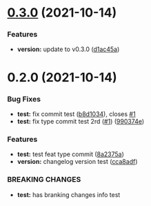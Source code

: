 # [0.3.0](https://github.com/zuoxiaobai/comitizen-practice-demo/compare/v0.2.0...v0.3.0) (2021-10-14)


### Features

* **version:** update to v0.3.0 ([d1ac45a](https://github.com/zuoxiaobai/comitizen-practice-demo/commit/d1ac45aca7ec8dba15f7b20fc2b486b472d14434))



# 0.2.0 (2021-10-14)


### Bug Fixes

* **test:** fix commit test ([b8d1034](https://github.com/zuoxiaobai/comitizen-practice-demo/commit/b8d1034b8022176a479bfd981cc4663f271be509)), closes [#1](https://github.com/zuoxiaobai/comitizen-practice-demo/issues/1)
* **test:** fix type commit test 2rd ([#1](https://github.com/zuoxiaobai/comitizen-practice-demo/issues/1)) ([990374e](https://github.com/zuoxiaobai/comitizen-practice-demo/commit/990374ee7e14214ad0d9e814435f1321922a782c))


### Features

* **test:** test feat type commit ([8a2375a](https://github.com/zuoxiaobai/comitizen-practice-demo/commit/8a2375a40a6cc7c5c1984803dabfcc6d68f4d974))
* **version:** changelog version test ([cca8adf](https://github.com/zuoxiaobai/comitizen-practice-demo/commit/cca8adf9b92a033e9edf25d434e312761eed855d))


### BREAKING CHANGES

* **test:** has branking changes info test



